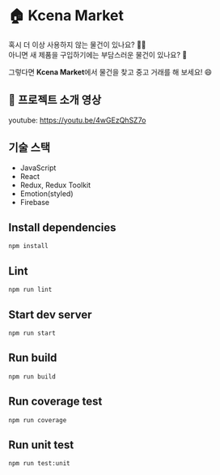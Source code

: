 # 🏠 Kcena Market
혹시 더 이상 사용하지 않는 물건이 있나요? 💁‍♂️ <br>
아니면 새 제품을 구입하기에는 부담스러운 물건이 있나요? 🤔<br>

그렇다면 **Kcena Market**에서 물건을 찾고 중고 거래를 해 보세요! 😄

## 🎥 프로젝트 소개 영상
youtube: https://youtu.be/4wGEzQhSZ7o

## 기술 스택
- JavaScript
- React
- Redux, Redux Toolkit
- Emotion(styled)
- Firebase

## Install dependencies
```
npm install
```

## Lint
```
npm run lint
```

## Start dev server
```
npm run start
```

## Run build
```
npm run build
```

## Run coverage test
```
npm run coverage
```

## Run unit test
```
npm run test:unit
```